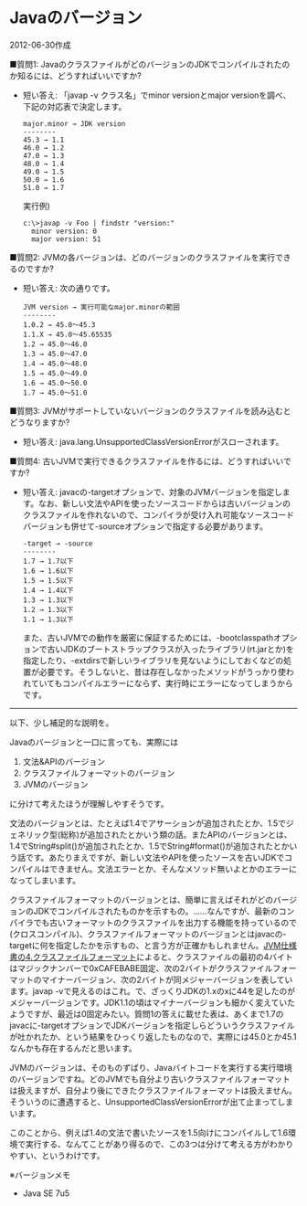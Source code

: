 # Javaのバージョン

2012-06-30作成

■質問1: JavaのクラスファイルがどのバージョンのJDKでコンパイルされたのか知るには、どうすればいいですか?

- 短い答え: 「javap -v クラス名」でminor versionとmajor versionを調べ、下記の対応表で決定します。

      major.minor → JDK version
      --------
      45.3 → 1.1
      46.0 → 1.2
      47.0 → 1.3
      48.0 → 1.4
      49.0 → 1.5
      50.0 → 1.6
      51.0 → 1.7

  実行例)

      c:\>javap -v Foo | findstr "version:"
        minor version: 0
        major version: 51

■質問2: JVMの各バージョンは、どのバージョンのクラスファイルを実行できるのですか?

- 短い答え: 次の通りです。

      JVM version → 実行可能なmajor.minorの範囲
      --------
      1.0.2 → 45.0～45.3
      1.1.X → 45.0～45.65535
      1.2 → 45.0～46.0
      1.3 → 45.0～47.0
      1.4 → 45.0～48.0
      1.5 → 45.0～49.0
      1.6 → 45.0～50.0
      1.7 → 45.0～51.0

■質問3: JVMがサポートしていないバージョンのクラスファイルを読み込むとどうなりますか?

- 短い答え: java.lang.UnsupportedClassVersionErrorがスローされます。

■質問4: 古いJVMで実行できるクラスファイルを作るには、どうすればいいですか?

- 短い答え: javacの-targetオプションで、対象のJVMバージョンを指定します。なお、新しい文法やAPIを使ったソースコードからは古いバージョンのクラスファイルを作れないので、コンパイラが受け入れ可能なソースコードバージョンも併せて-sourceオプションで指定する必要があります。

      -target → -source
      --------
      1.7 → 1.7以下
      1.6 → 1.6以下
      1.5 → 1.5以下
      1.4 → 1.4以下
      1.3 → 1.3以下
      1.2 → 1.3以下
      1.1 → 1.3以下

  また、古いJVMでの動作を厳密に保証するためには、-bootclasspathオプションで古いJDKのブートストラップクラスが入ったライブラリ(rt.jarとか)を指定したり、-extdirsで新しいライブラリを見ないようにしておくなどの処置が必要です。そうしないと、昔は存在しなかったメソッドがうっかり使われていてもコンパイルエラーにならず、実行時にエラーになってしまうからです。

---
以下、少し補足的な説明を。

Javaのバージョンと一口に言っても、実際には

1. 文法&APIのバージョン
1. クラスファイルフォーマットのバージョン
1. JVMのバージョン

に分けて考えたほうが理解しやすそうです。

文法のバージョンとは、たとえば1.4でアサーションが追加されたとか、1.5でジェネリック型(総称)が追加されたとかいう類の話。またAPIのバージョンとは、1.4でString#split()が追加されたとか、1.5でString#format()が追加されたとかいう話です。あたりまえですが、新しい文法やAPIを使ったソースを古いJDKでコンパイルはできません。文法エラーとか、そんなメソッド無いよとかのエラーになってしまいます。

クラスファイルフォーマットのバージョンとは、簡単に言えばそれがどのバージョンのJDKでコンパイルされたものかを示すもの。……なんですが、最新のコンパイラでも古いフォーマットのクラスファイルを出力する機能を持っているので(クロスコンパイル)、クラスファイルフォーマットのバージョンとはjavacの-targetに何を指定したかを示すもの、と言う方が正確かもしれません。[JVM仕様書の4.クラスファイルフォーマット](http://docs.oracle.com/javase/specs/jvms/se7/html/jvms-4.html)によると、クラスファイルの最初の4バイトはマジックナンバーで0xCAFEBABE固定、次の2バイトがクラスファイルフォーマットのマイナーバージョン、次の2バイトが同メジャーバージョンを表しています。javap -vで見えるのはこれ。で、ざっくりJDKの1.xのxに44を足したのがメジャーバージョンです。JDK1.1の頃はマイナーバージョンも細かく変えていたようですが、最近は0固定みたい。質問1の答えに載せた表は、あくまで1.7のjavacに-targetオプションでJDKバージョンを指定しらどういうクラスファイルが吐かれたか、という結果をひっくり返したものなので、実際には45.0とか45.1なんかも存在するんだと思います。

JVMのバージョンは、そのものずばり、Javaバイトコードを実行する実行環境のバージョンですね。どのJVMでも自分より古いクラスファイルフォーマットは扱えますが、自分より後にできたクラスファイルフォーマットは扱えません。そういうのに遭遇すると、UnsupportedClassVersionErrorが出て止まってしまいます。

このことから、例えば1.4の文法で書いたソースを1.5向けにコンパイルして1.6環境で実行する、なんてことがあり得るので、この3つは分けて考える方がわかりやすい、というわけです。

※バージョンメモ

- Java SE 7u5
